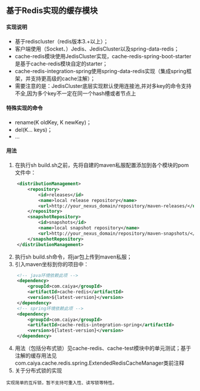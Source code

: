 ## 基于Redis实现的缓存模块
#### 实现说明
* 基于rediscluster（redis版本3.+以上）；
* 客户端使用（Socket、）Jedis、JedisCluster以及spring-data-redis；
* cache-redis模块使用JedisCluster实现，cache-redis-spring-boot-starter是基于cache-redis模块自定的starter；
* cache-redis-integration-spring使用spring-data-redis实现（集成spring框架，并支持更高级的cache注解）；
* 需要注意的是：JedisCluster底层实现默认使用连接池,并对多key的命令支持不全,因为多个key不一定在同一个hash槽或者节点上

#### 特殊实现的命令
* rename(K oldKey, K newKey)；
* del(K... keys)；
* ...

#### 用法
1. 在执行sh build.sh之前，先将自建的maven私服配置添加到各个模块的pom文件中：
```xml
    <distributionManagement>
        <repository>
            <id>releases</id>
            <name>local release repository</name>
            <url>http://your_nexus_domain/repository/maven-releases/</url>
        </repository>
        <snapshotRepository>
            <id>snapshots</id>
            <name>local snapshot repository</name>
            <url>http://your_nexus_domain/repository/maven-snapshots/</url>
        </snapshotRepository>
    </distributionManagement>
```
2. 执行sh build.sh命令，将jar包上传到maven私服；
3. 引入maven坐标到你的项目中：
```xml
    <!-- java环境依赖此项 -->
    <dependency>
        <groupId>com.caiya</groupId>
        <artifactId>cache-redis</artifactId>
        <version>${latest-version}</version>
    </dependency>
    <!-- spring环境依赖此项 -->
    <dependency>
        <groupId>com.caiya</groupId>
        <artifactId>cache-redis-integration-spring</artifactId>
        <version>${latest-version}</version>
    </dependency>
```
4. 用法（包括分布式锁）见cache-redis、cache-test模块中的单元测试；基于注解的缓存用法见com.caiya.cache.redis.spring.ExtendedRedisCacheManager类前注释
5. 关于分布式锁的实现
```text
实现简单的互斥锁，暂不支持可重入性、读写锁等特性。
```